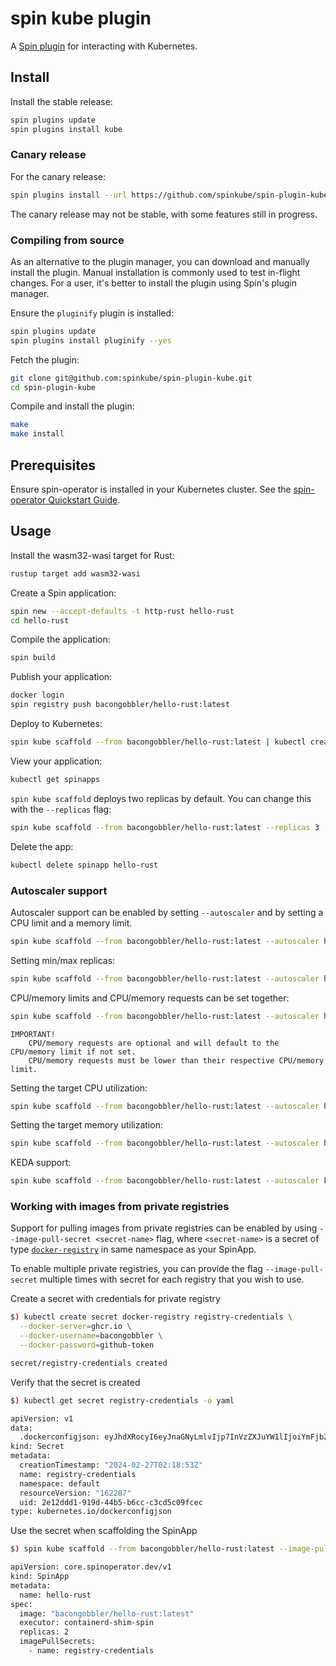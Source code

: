 # spin kube plugin

A [Spin plugin](https://github.com/fermyon/spin-plugins) for interacting with Kubernetes.

## Install

Install the stable release:

```sh
spin plugins update
spin plugins install kube
```

### Canary release

For the canary release:

```sh
spin plugins install --url https://github.com/spinkube/spin-plugin-kube/releases/download/canary/spin-kube.json
```

The canary release may not be stable, with some features still in progress.

### Compiling from source

As an alternative to the plugin manager, you can download and manually install the plugin. Manual installation is
commonly used to test in-flight changes. For a user, it's better to install the plugin using Spin's plugin manager.

Ensure the `pluginify` plugin is installed:

```sh
spin plugins update
spin plugins install pluginify --yes
```

Fetch the plugin:

```sh
git clone git@github.com:spinkube/spin-plugin-kube.git
cd spin-plugin-kube
```

Compile and install the plugin:

```sh
make
make install
```

## Prerequisites

Ensure spin-operator is installed in your Kubernetes cluster. See the [spin-operator Quickstart
Guide](https://github.com/spinkube/documentation/blob/main/content/en/docs/spin-operator/quickstart/_index.md).

## Usage

Install the wasm32-wasi target for Rust:

```sh
rustup target add wasm32-wasi
```

Create a Spin application:

```sh
spin new --accept-defaults -t http-rust hello-rust
cd hello-rust
```

Compile the application:

```sh
spin build
```

Publish your application:

```sh
docker login
spin registry push bacongobbler/hello-rust:latest
```

Deploy to Kubernetes:

```sh
spin kube scaffold --from bacongobbler/hello-rust:latest | kubectl create -f -
```

View your application:

```sh
kubectl get spinapps
```

`spin kube scaffold` deploys two replicas by default. You can change this with the `--replicas` flag:

```sh
spin kube scaffold --from bacongobbler/hello-rust:latest --replicas 3 | kubectl apply -f -
```

Delete the app:

```sh
kubectl delete spinapp hello-rust
```

### Autoscaler support

Autoscaler support can be enabled by setting `--autoscaler` and by setting a CPU limit and a memory limit.

```sh
spin kube scaffold --from bacongobbler/hello-rust:latest --autoscaler hpa --cpu-limit 100m --memory-limit 128Mi
```

Setting min/max replicas:

```sh
spin kube scaffold --from bacongobbler/hello-rust:latest --autoscaler hpa --cpu-limit 100m --memory-limit 128Mi --replicas 1 --max-replicas 10
```

CPU/memory limits and CPU/memory requests can be set together:

```sh
spin kube scaffold --from bacongobbler/hello-rust:latest --autoscaler hpa --cpu-limit 100m --memory-limit 128Mi --cpu-request 50m --memory-request 64Mi
```

```text
IMPORTANT!
    CPU/memory requests are optional and will default to the CPU/memory limit if not set.
    CPU/memory requests must be lower than their respective CPU/memory limit.
```

Setting the target CPU utilization:

```sh
spin kube scaffold --from bacongobbler/hello-rust:latest --autoscaler hpa --cpu-limit 100m --memory-limit 128Mi --autoscaler-target-cpu-utilization 50
```

Setting the target memory utilization:

```sh
spin kube scaffold --from bacongobbler/hello-rust:latest --autoscaler hpa --cpu-limit 100m --memory-limit 128Mi --autoscaler-target-memory-utilization 50
```

KEDA support:

```sh
spin kube scaffold --from bacongobbler/hello-rust:latest --autoscaler keda --cpu-limit 100m --memory-limit 128Mi
```

### Working with images from private registries

Support for pulling images from private registries can be enabled by using `--image-pull-secret <secret-name>` flag, where `<secret-name>` is a secret of type [`docker-registry`](https://kubernetes.io/docs/concepts/configuration/secret/#docker-config-secrets) in same namespace as your SpinApp.

To enable multiple private registries, you can provide the flag `--image-pull-secret` multiple times with secret for each registry that you wish to use.

Create a secret with credentials for private registry

```sh
$) kubectl create secret docker-registry registry-credentials \
  --docker-server=ghcr.io \
  --docker-username=bacongobbler \
  --docker-password=github-token

secret/registry-credentials created
```

Verify that the secret is created

```sh
$) kubectl get secret registry-credentials -o yaml

apiVersion: v1
data:
  .dockerconfigjson: eyJhdXRocyI6eyJnaGNyLmlvIjp7InVzZXJuYW1lIjoiYmFjb25nb2JibGVyIiwicGFzc3dvcmQiOiJnaXRodWItdG9rZW4iLCJhdXRoIjoiWW1GamIyNW5iMkppYkdWeU9tZHBkR2gxWWkxMGIydGxiZz09In19fQ==
kind: Secret
metadata:
  creationTimestamp: "2024-02-27T02:18:53Z"
  name: registry-credentials
  namespace: default
  resourceVersion: "162287"
  uid: 2e12ddd1-919d-44b5-b6cc-c3cd5c09fcec
type: kubernetes.io/dockerconfigjson
```

Use the secret when scaffolding the SpinApp

```sh
$) spin kube scaffold --from bacongobbler/hello-rust:latest --image-pull-secret registry-credentials

apiVersion: core.spinoperator.dev/v1
kind: SpinApp
metadata:
  name: hello-rust
spec:
  image: "bacongobbler/hello-rust:latest"
  executor: containerd-shim-spin
  replicas: 2
  imagePullSecrets:
    - name: registry-credentials
```
